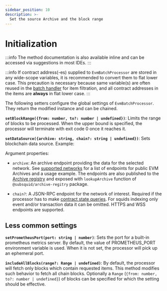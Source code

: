 ```yaml
---
sidebar_position: 10
description: >-
  Set the source Archive and the block range
---
```


# Initialization

:::info
The method documentation is also available inline and can be accessed via suggestions in most IDEs.
:::

:::info
If contract address(-es) supplied to `EvmBatchProcessor` are stored in any wide-scope variables, it is recommended to convert them to flat lower case. This precaution is necessary because same variable(s) are often reused in the [batch handler](/firesquid/evm-indexing/context-interfaces) for item filtration, and all contract addresses in the items are **always** in flat lower case.
:::

The following setters configure the global settings of `EvmBatchProcessor`. They return the modified instance and can be chained.

**`setBlockRange({from: number, to?: number | undefined})`**: Limits the range of blocks to be processed. When the upper bound is specified, the processor will terminate with exit code 0 once it reaches it.

**`setDataSource({archive: string, chain?: string | undefined})`**: Sets blockchain data source. Example:


Argument properties:
+ `archive`: An archive endpoint providing the data for the selected network. See [supported networks](/firesquid/evm-indexing/supported-networks) for a list of endpoints for public EVM Archives and a usage example. The endpoints are also published to the [Archive registry](/firesquid/archives/overview/#archive-registry) and exposed with `lookupArchive` function of `@subsquid/archive-regitry` package.

+ `chain?`: A JSON-RPC endpoint for the network of interest. Required if the processor has to make [contract state queries](/firesquid/evm-indexing/query-state). For squids indexing only event and/or transaction data it can be omitted. HTTPS and WSS endpoints are supported.

## Less common settings

**`setPrometheusPort(port: string | number)`**: Sets the port for a built-in prometheus metrics server. By default, the value of PROMETHEUS_PORT environment variable is used. When it is not set, the processor will pick up an ephemeral port.

**`includeAllBlocks(range?: Range | undefined)`**: By default, the processor will fetch only blocks which contain requested items. This method modifies such behavior to fetch all chain blocks. Optionally a `Range` (`{from: number, to?: number | undefined}`) of blocks can be specified for which the setting should be effective.
